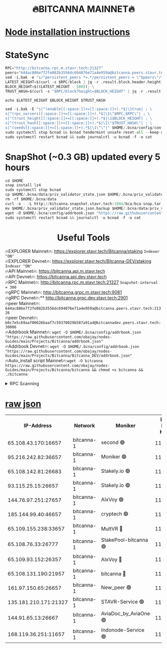 <h1 align="center"> 🔥BITCANNA MAINNET🔥</h1>


[Node installation instructions](https://github.com/obajay/nodes-Guides/tree/main/Projects/Bitcanna)
=

# StateSync
```python
RPC="http://bitcanna.rpc.m.stavr.tech:21327"
peers="644ac886e7f2fe082b3556dc694076e71a4e959a@bitcanna.peers.stavr.tech:21326"
sed -i.bak -e "s/^persistent_peers *=.*/persistent_peers = \"$peers\"/" $HOME/.bcna/config/config.toml
LATEST_HEIGHT=$(curl -s $RPC/block | jq -r .result.block.header.height); \
BLOCK_HEIGHT=$((LATEST_HEIGHT - 500)); \
TRUST_HASH=$(curl -s "$RPC/block?height=$BLOCK_HEIGHT" | jq -r .result.block_id.hash)

echo $LATEST_HEIGHT $BLOCK_HEIGHT $TRUST_HASH

sed -i.bak -E "s|^(enable[[:space:]]+=[[:space:]]+).*$|\1true| ; \
s|^(rpc_servers[[:space:]]+=[[:space:]]+).*$|\1\"$RPC,$RPC\"| ; \
s|^(trust_height[[:space:]]+=[[:space:]]+).*$|\1$BLOCK_HEIGHT| ; \
s|^(trust_hash[[:space:]]+=[[:space:]]+).*$|\1\"$TRUST_HASH\"| ; \
s|^(seeds[[:space:]]+=[[:space:]]+).*$|\1\"\"|" $HOME/.bcna/config/config.toml
sudo systemctl stop bcnad && bcnad tendermint unsafe-reset-all --keep-addr-book
sudo systemctl restart bcnad && sudo journalctl -u bcnad -f -o cat
```
# SnapShot (~0.3 GB) updated every 5 hours
```python
cd $HOME
snap install lz4
sudo systemctl stop bcnad
cp $HOME/.bcna/data/priv_validator_state.json $HOME/.bcna/priv_validator_state.json.backup
rm -rf $HOME/.bcna/data
curl -o - -L http://bitcanna.snapshot.stavr.tech:1004/bca/bca-snap.tar.lz4 | lz4 -c -d - | tar -x -C $HOME/.bcna --strip-components 2
mv $HOME/.bcna/priv_validator_state.json.backup $HOME/.bcna/data/priv_validator_state.json
wget -O $HOME/.bcna/config/addrbook.json "https://raw.githubusercontent.com/obajay/nodes-Guides/main/Projects/Bitcanna/addrbook.json"
sudo systemctl restart bcnad && journalctl -u bcnad -f -o cat
```

 <h1 align="center"> Useful Tools</h1>

🔥EXPLORER Mainnet🔥:    https://explorer.stavr.tech/Bitcanna/staking          `Indexer "ON"` \
🔥EXPLORER Devnet🔥:     https://explorer.stavr.tech/Bitcanna-DEV/staking     `Indexer "ON"` \
🔥API Mainnet🔥:         https://bitcanna.api.m.stavr.tech \
🔥API Devnet🔥:          https://bitcanna.api.dev.stavr.tech \
🔥RPC Mainnet🔥:         http://bitcanna.rpc.m.stavr.tech:21327         `Snapshot-interval = 300` \
🔥gRPC Mainnet🔥:        http://bitcanna.grpc.m.stavr.tech:9081 \
🔥gRPC Devnet🔥:**       http://bitcanna.grpc.dev.stavr.tech:2901 \
🔥peer Mainnet🔥:        `644ac886e7f2fe082b3556dc694076e71a4e959a@bitcanna.peers.stavr.tech:21326` \
🔥peer Devnet🔥:         `b0c7e5c69aaf00626baaf7c59370029b587a91a4@bitcannadev.peers.stavr.tech:30006` \
🔥Addrbook Mainnet🔥:    ```wget -O $HOME/.bcna/config/addrbook.json "https://raw.githubusercontent.com/obajay/nodes-Guides/main/Projects/Bitcanna/addrbook.json"``` \
🔥Addrbook Devnet🔥:    ```wget -O $HOME/.bcna/config/addrbook.json "https://raw.githubusercontent.com/obajay/nodes-Guides/main/Projects/Bitcanna/Bitcanna_DEV/addrbook.json"``` \
🔥Auto_install script Mainnet🔥:```wget -O bitcanna https://raw.githubusercontent.com/obajay/nodes-Guides/main/Projects/Bitcanna/bitcanna && chmod +x bitcanna && ./bitcanna```



<details>
<summary>RPC Scanning</summary>

<h2 align="center"> We scan nodes in real time every 4 hours. And we provide the final result of RPC endpoints.
We cannot influence the operation of these nodes in any way. </h2>


```python
If Voting Power is higher than 0 --> then the Node is a validator of the network and may be subject to attack and be a potential threat to the chain.
```
```python
We marked such validators with a red symbol
```

</details>

[raw json](https://rpc-check.bcam.stavr.tech/bcam/rpc-bcam-result.json)
=



<table><tr><th>IP-Address</th><th>Network</th><th>Moniker</th><th>Latest Block Height</th><th>Earliest Block Height</th><th>Catching Up</th><th>Voting Power</th><th>Scan Time</th></tr><tr><td>65.108.43.170:16657</td><td>bitcanna-1</td><td>second 🟢</td><td>11359809</td><td>1</td><td>False</td><td>0</td><td>2023-11-23T00:43:35.928014323UTC</td></tr><tr><td>95.216.242.82:36657</td><td>bitcanna-1</td><td>Moniker 🟢</td><td>11359796</td><td>5776907</td><td>False</td><td>0</td><td>2023-11-23T00:42:19.459303863UTC</td></tr><tr><td>65.108.142.81:26683</td><td>bitcanna-1</td><td>Stakely.io 🟢</td><td>11359800</td><td>6152001</td><td>False</td><td>0</td><td>2023-11-23T00:42:42.724414235UTC</td></tr><tr><td>93.115.25.15:26657</td><td>bitcanna-1</td><td>Stakely.io 🟢</td><td>11359799</td><td>6520001</td><td>False</td><td>0</td><td>2023-11-23T00:42:36.284070920UTC</td></tr><tr><td>144.76.97.251:27657</td><td>bitcanna-1</td><td>AlxVoy 🟢</td><td>11359804</td><td>8805201</td><td>False</td><td>0</td><td>2023-11-23T00:43:07.318598967UTC</td></tr><tr><td>185.144.99.40:46657</td><td>bitcanna-1</td><td>cryptech 🟢</td><td>11359795</td><td>9301501</td><td>False</td><td>0</td><td>2023-11-23T00:42:16.450446484UTC</td></tr><tr><td>65.109.155.238:33657</td><td>bitcanna-1</td><td>MultVR 🔴</td><td>11359801</td><td>9933415</td><td>False</td><td>348874</td><td>2023-11-23T00:42:49.562671815UTC</td></tr><tr><td>65.108.76.33:26777</td><td>bitcanna-1</td><td>StakePool-bitcanna 🟢</td><td>11359796</td><td>10823915</td><td>False</td><td>0</td><td>2023-11-23T00:42:18.850166125UTC</td></tr><tr><td>65.109.93.152:26357</td><td>bitcanna-1</td><td>AlxVoy 🔴</td><td>11359805</td><td>10824001</td><td>False</td><td>1391603</td><td>2023-11-23T00:43:15.211521654UTC</td></tr><tr><td>65.108.131.190:21957</td><td>bitcanna-1</td><td>bitcanna 🔴</td><td>11359802</td><td>11259802</td><td>False</td><td>408044</td><td>2023-11-23T00:42:56.008818625UTC</td></tr><tr><td>161.97.150.65:26657</td><td>bitcanna-1</td><td>New_peer 🟢</td><td>11359800</td><td>11334001</td><td>False</td><td>0</td><td>2023-11-23T00:42:43.035573753UTC</td></tr><tr><td>135.181.210.171:21327</td><td>bitcanna-1</td><td>STAVR-Service 🟢</td><td>11359804</td><td>11357701</td><td>False</td><td>0</td><td>2023-11-23T00:43:07.049082292UTC</td></tr><tr><td>144.91.65.13:26667</td><td>bitcanna-1</td><td>AviaDoc_by_AviaOne 🟢</td><td>11359802</td><td>11358001</td><td>False</td><td>0</td><td>2023-11-23T00:43:02.611073523UTC</td></tr><tr><td>168.119.36.251:11657</td><td>bitcanna-1</td><td>Indonode-Service 🟢</td><td>11359796</td><td>11358701</td><td>False</td><td>0</td><td>2023-11-23T00:42:19.108547619UTC</td></tr></table>
